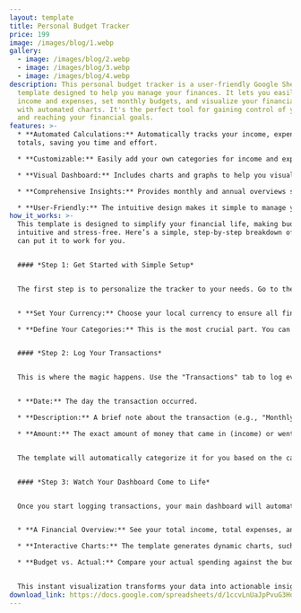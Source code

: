 ```yaml
---
layout: template
title: Personal Budget Tracker
price: 199
image: /images/blog/1.webp
gallery:
  - image: /images/blog/2.webp
  - image: /images/blog/3.webp
  - image: /images/blog/4.webp
description: This personal budget tracker is a user-friendly Google Sheets
  template designed to help you manage your finances. It lets you easily track
  income and expenses, set monthly budgets, and visualize your financial health
  with automated charts. It's the perfect tool for gaining control of your money
  and reaching your financial goals.
features: >-
  * **Automated Calculations:** Automatically tracks your income, expenses, and
  totals, saving you time and effort.

  * **Customizable:** Easily add your own categories for income and expenses to fit your personal finances.

  * **Visual Dashboard:** Includes charts and graphs to help you visualize your spending and financial trends at a glance.

  * **Comprehensive Insights:** Provides monthly and annual overviews so you can quickly see your financial health.

  * **User-Friendly:** The intuitive design makes it simple to manage your budget, even if you're a beginner.
how_it_works: >-
  This template is designed to simplify your financial life, making budgeting
  intuitive and stress-free. Here’s a simple, step-by-step breakdown of how you
  can put it to work for you.


  #### *Step 1: Get Started with Simple Setup*


  The first step is to personalize the tracker to your needs. Go to the "Setup" tab where you can:


  * **Set Your Currency:** Choose your local currency to ensure all financial data is accurate.

  * **Define Your Categories:** This is the most crucial part. You can easily add, edit, or remove categories for both your income (e.g., "Salary," "Freelance," "Side Hustle") and your expenses (e.g., "Groceries," "Rent," "Entertainment"). This ensures your budget perfectly fits your lifestyle.


  #### *Step 2: Log Your Transactions*


  This is where the magic happens. Use the "Transactions" tab to log every single financial activity. All you need to do is enter three simple pieces of information:


  * **Date:** The day the transaction occurred.

  * **Description:** A brief note about the transaction (e.g., "Monthly Rent," "Coffee with friends").

  * **Amount:** The exact amount of money that came in (income) or went out (expense).


  The template will automatically categorize it for you based on the categories you set up in Step 1.


  #### *Step 3: Watch Your Dashboard Come to Life*


  Once you start logging transactions, your main dashboard will automatically update in real-time. This is where you get a clear visual summary of your finances. On the dashboard, you’ll find:


  * **A Financial Overview:** See your total income, total expenses, and your net savings for the month.

  * **Interactive Charts:** The template generates dynamic charts, such as a pie chart showing where your money is going and a line graph tracking your cash flow.

  * **Budget vs. Actual:** Compare your actual spending against the budget you set for each category, so you can easily see if you're on track or need to make adjustments.


  This instant visualization transforms your data into actionable insights, helping you take control of your financial journey with confidence.
download_link: https://docs.google.com/spreadsheets/d/1ccvLnUaJpPvuG3HoSS_pjlLzYYwykvp_CyE-iRgu3mE/template/preview
---
```

